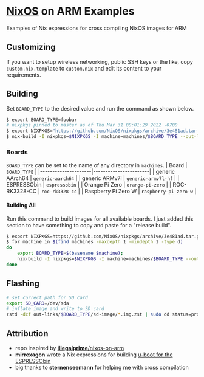 # [NixOS](https://nixos.org/) on ARM Examples
Examples of Nix expressions for cross compiling NixOS images for ARM

## Customizing
If you want to setup wireless networking, public SSH keys or the like, copy `custom.nix.template` to `custom.nix` and edit its content to your requirements.

## Building
Set `BOARD_TYPE` to the desired value and run the command as shown below.
```bash
$ export BOARD_TYPE=foobar
# nixpkgs pinned to master as of Thu Mar 31 08:01:29 2022 -0700
$ export NIXPKGS="https://github.com/NixOS/nixpkgs/archive/3e481ad.tar.gz"
$ nix-build -I nixpkgs=$NIXPKGS -I machine=machines/$BOARD_TYPE --out-link out-links/$BOARD_TYPE
```
### Boards
`BOARD_TYPE` can be set to the name of any directory in `machines`.
| Board               | `BOARD_TYPE`          |
|---------------------|-----------------------|
| generic AArch64     | `generic-aarch64`     |
| generic ARMv7l      | `generic-armv7l-hf`   |
| ESPRESSObin         | `espressobin`         |
| Orange Pi Zero      | `orange-pi-zero`      |
| ROC-RK3328-CC       | `roc-rk3328-cc`       |
| Raspberry Pi Zero W | `raspberry-pi-zero-w` |

#### Building All
Run this command to build images for all available boards. I just added this section to have something to copy and paste for a "release build".
```bash
$ export NIXPKGS=https://github.com/NixOS/nixpkgs/archive/3e481ad.tar.gz
$ for machine in $(find machines -maxdepth 1 -mindepth 1 -type d)
do
    export BOARD_TYPE=$(basename $machine);
    nix-build -I nixpkgs=$NIXPKGS -I machine=machines/$BOARD_TYPE --out-link out-links/$BOARD_TYPE
done
```

## Flashing
```bash
# set correct path for SD card
export SD_CARD=/dev/sda
# inflate image and write to SD card
zstd -dcf out-links/$BOARD_TYPE/sd-image/*.img.zst | sudo dd status=progress bs=64k iflag=fullblock oflag=direct of=$SD_CARD && sync && sudo eject $SD_CARD
```

## Attribution
- repo inspired by [**illegalprime**/nixos-on-arm](https://github.com/illegalprime/nixos-on-arm)
- **mirrexagon** wrote a Nix expressions for building [u-boot for the ESPRESSObin](https://github.com/mirrexagon/espressobin-nix)
- big thanks to **sternenseemann** for helping me with cross compilation
